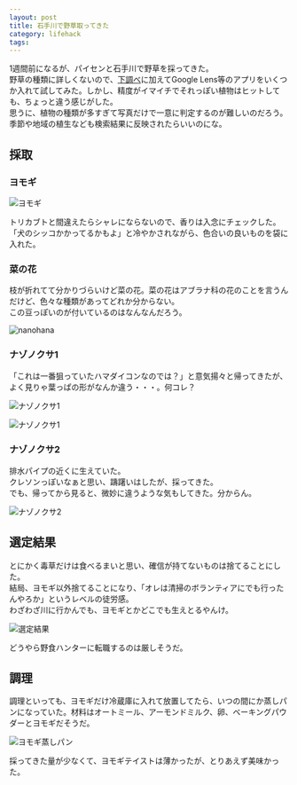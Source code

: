 ```yaml
---
layout: post
title: 石手川で野草取ってきた
category: lifehack
tags:
---
```


1週間前になるが、パイセンと石手川で野草を採ってきた。  
野草の種類に詳しくないので、[下調べ](/eat-wild-vegitables-on-the-riverbed/)に加えてGoogle Lens等のアプリをいくつか入れて試してみた。しかし、精度がイマイチでそれっぽい植物はヒットしても、ちょっと違う感じがした。  
思うに、植物の種類が多すぎて写真だけで一意に判定するのが難しいのだろう。季節や地域の植生なども検索結果に反映されたらいいのにな。

## 採取

### ヨモギ

![ヨモギ](https://rikson.imgix.net/yomogi.jpg?w=600)

トリカブトと間違えたらシャレにならないので、香りは入念にチェックした。  
「犬のシッコかかってるかもよ」と冷やかされながら、色合いの良いものを袋に入れた。

### 菜の花

枝が折れてて分かりづらいけど菜の花。菜の花はアブラナ科の花のことを言うんだけど、色々な種類があってどれか分からない。  
この豆っぽいのが付いているのはなんなんだろう。

![nanohana](https://rikson.imgix.net/aburana.jpg?w=600)

### ナゾノクサ1

「これは一番狙っていたハマダイコンなのでは？」と意気揚々と帰ってきたが、よく見りゃ葉っぱの形がなんか違う・・・。何コレ？

![ナゾノクサ1](https://rikson.imgix.net/like-hamadaikon-1.jpg?w=600)

![ナゾノクサ1](https://rikson.imgix.net/like-hamadaikon-2.jpg?w=600)

### ナゾノクサ2

排水パイプの近くに生えていた。  
クレソンっぽいなぁと思い、躊躇いはしたが、採ってきた。  
でも、帰ってから見ると、微妙に違うような気もしてきた。分からん。

![ナゾノクサ2](https://rikson.imgix.net/like-kureson.jpg?w=600)

## 選定結果

とにかく毒草だけは食べるまいと思い、確信が持てないものは捨てることにした。  
結局、ヨモギ以外捨てることになり、「オレは清掃のボランティアにでも行ったんやろか」というレベルの徒労感。  
わざわざ川に行かんでも、ヨモギとかどこでも生えとるやんけ。

![選定結果](https://rikson.imgix.net/IMG_3559.jpg?w=600)

どうやら野食ハンターに転職するのは厳しそうだ。

## 調理

調理といっても、ヨモギだけ冷蔵庫に入れて放置してたら、いつの間にか蒸しパンになっていた。材料はオートミール、アーモンドミルク、卵、ベーキングパウダーとヨモギだそうだ。

![ヨモギ蒸しパン](https://rikson.imgix.net/mushipan.jpg?w=600)

採ってきた量が少なくて、ヨモギテイストは薄かったが、とりあえず美味かった。
